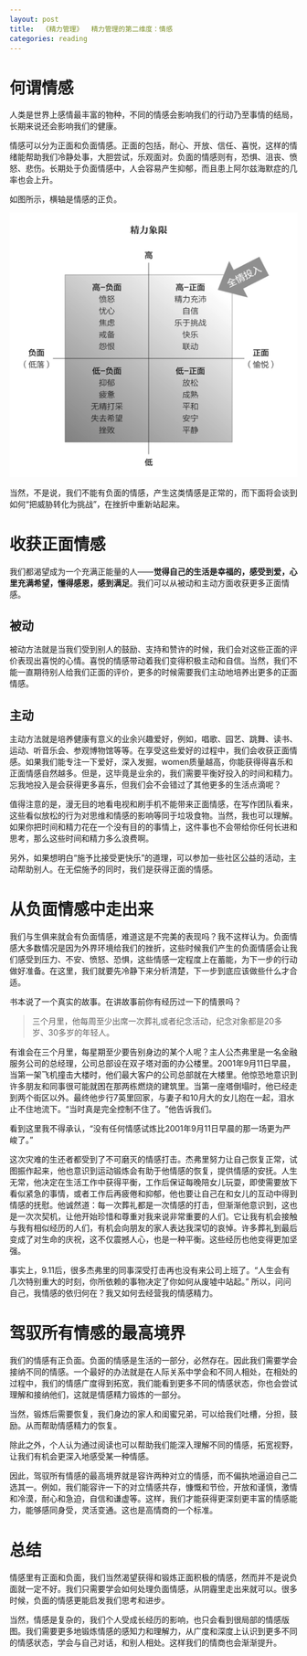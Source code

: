 ```yaml
---
layout: post
title:  《精力管理》  精力管理的第二维度：情感
categories: reading
---
```


# 何谓情感

人类是世界上感情最丰富的物种，不同的情感会影响我们的行动乃至事情的结局，长期来说还会影响我们的健康。

情感可以分为正面和负面情感。正面的包括，耐心、开放、信任、喜悦，这样的情绪能帮助我们冷静处事，大胆尝试，乐观面对。负面的情感则有，恐惧、沮丧、愤怒、悲伤。长期处于负面情感中，人会容易产生抑郁，而且患上阿尔兹海默症的几率也会上升。

如图所示，横轴是情感的正负。

![精力管理-精力象限.png](/assets/%E7%B2%BE%E5%8A%9B%E7%AE%A1%E7%90%86-%E7%B2%BE%E5%8A%9B%E8%B1%A1%E9%99%90.png)

当然，不是说，我们不能有负面的情感，产生这类情感是正常的，而下面将会谈到如何“把威胁转化为挑战”，在挫折中重新站起来。


# 收获正面情感

我们都渴望成为一个充满正能量的人——**觉得自己的生活是幸福的，感受到爱，心里充满希望，懂得感恩，感到满足**。我们可以从被动和主动方面收获更多正面情感。

## 被动

被动方法就是当我们受到别人的鼓励、支持和赞许的时候，我们会对这些正面的评价表现出喜悦的心情。喜悦的情感带动着我们变得积极主动和自信。当然，我们不能一直期待别人给我们正面的评价，更多的时候需要我们主动地培养出更多的正面情感。

## 主动

主动方法就是培养健康有意义的业余兴趣爱好，例如，唱歌、园艺、跳舞、读书、运动、听音乐会、参观博物馆等等。在享受这些爱好的过程中，我们会收获正面情感。如果我们能专注一下爱好，深入发掘，women质量越高，你能获得得喜乐和正面情感自然越多。但是，这毕竟是业余的，我们需要平衡好投入的时间和精力。忘我地投入是会获得更多喜乐，但我们会不会错过了其他更多的生活点滴呢？

值得注意的是，漫无目的地看电视和刷手机不能带来正面情感，在写作团队看来，这些看似放松的行为对思维和情感的影响等同于垃圾食物。当然，我也可以理解。如果你把时间和精力花在一个没有目的的事情上，这件事也不会带给你任何长进和思考，那么这些时间和精力多么浪费啊。

另外，如果想明白“施予比接受更快乐”的道理，可以参加一些社区公益的活动，主动帮助别人。在无偿施予的同时，我们是获得正面的情感。


# 从负面情感中走出来

我们与生俱来就会有负面情感，难道这是不完美的表现吗？我不这样认为。负面情感大多数情况是因为外界环境给我们的挫折，这些时候我们产生的负面情感会让我们感受到压力、不安、愤怒、恐惧，这些情感一定程度上在蓄能，为下一步的行动做好准备。在这里，我们就要先冷静下来分析清楚，下一步到底应该做些什么才合适。

书本说了一个真实的故事。在讲故事前你有经历过一下的情景吗？

> 三个月里，他每周至少出席一次葬礼或者纪念活动，纪念对象都是20多岁、30多岁的年轻人。

有谁会在三个月里，每星期至少要告别身边的某个人呢？主人公杰弗里是一名金融服务公司的总经理，公司总部设在双子塔对面的办公楼里。2001年9月11日早晨，当第一架飞机撞击大楼时，他们最大客户的公司总部就在大楼里。他惊恐地意识到许多朋友和同事很可能就困在那两栋燃烧的建筑里。当第一座塔倒塌时，他已经走到两个街区以外。最终他步行7英里回家，与妻子和10月大的女儿抱在一起，泪水止不住地流下。​“当时真是完全控制不住了。​”他告诉我们。

看到这里我不得承认，“没有任何情感试炼比2001年9月11日早晨的那一场更为严峻了。”

这次灾难的生还者都受到了不可磨灭的情感打击。杰弗里努力让自己恢复正常，试图振作起来，他也意识到运动锻炼会有助于他情感的恢复，提供情感的安抚。人生无常，他决定在生活工作中获得平衡，工作后保证每晚陪女儿玩耍，即使需要放下看似紧急的事情，或者工作后再疲倦和抑郁，他也要让自己在和女儿的互动中得到情感的抚慰。他诚然道：每一次葬礼都是一次情感的打击，但渐渐他意识到，这也是一次次契机，让他开始珍惜和尊重对我来说非常重要的人们。它让我有机会接触与我有相似经历的人们，有机会向朋友的家人表达我深切的哀悼。许多葬礼到最后变成了对生命的庆祝，这不仅震撼人心，也是一种平衡。这些经历也他变得更加坚强。

事实上，9.11后，很多杰弗里的同事深受打击再也没有来公司上班了。“人生会有几次特别重大的时刻，你所依赖的事物决定了你如何从废墟中站起。”  所以，问问自己，我情感的依归何在？我又如何去经营我的情感精力。


# 驾驭所有情感的最高境界

我们的情感有正负面。负面的情感是生活的一部分，必然存在。因此我们需要学会接纳不同的情感。一个最好的办法就是在人际关系中学会和不同人相处，在相处的过程中，我们的情感广度得到拓宽，我们能看到更多不同的情感状态，你也会尝试理解和接纳他们，这就是情感精力锻炼的一部分。

当然，锻炼后需要恢复，我们身边的家人和闺蜜兄弟，可以给我们吐槽，分担，鼓励。从而帮助情感精力的恢复。

除此之外，个人认为通过阅读也可以帮助我们能深入理解不同的情感，拓宽视野，让我们有机会更深入地感受某一种情感。

因此，驾驭所有情感的最高境界就是容许两种对立的情感，而不偏执地逼迫自己二选其一。例如，我们能容许一下的对立情感共存，慷慨和节俭，开放和谨慎，激情和冷漠，耐心和急迫，自信和谦虚等。这样，我们才能获得更深刻更丰富的情感能力，能够感同身受，灵活变通。这也是高情商的一个标准。

# 总结

情感里有正面和负面，我们当然渴望获得和锻炼正面积极的情感，然而并不是说负面就一定不好。我们只需要学会如何处理负面情感，从阴霾里走出来就可以。很多时候，负面的情感更能启发我们思考和进步。

当然，情感是复杂的，我们个人受成长经历的影响，也只会看到很局部的情感版图。我们需要更多地锻炼情感的感知力和理解力，从广度和深度上认识到更多不同的情感状态，学会与自己对话，和别人相处。这样我们的情商也会渐渐提升。
<!--stackedit_data:
eyJoaXN0b3J5IjpbMTMxODY3ODg0NywtNzIyMDA0MzA1LDk2MD
EwNDIwMSwyMDgwMTMwMjMwLC01NTQyNzI5MDksLTE2Njk3Mjg1
NiwtMTQ4ODkxMzUyMV19
-->